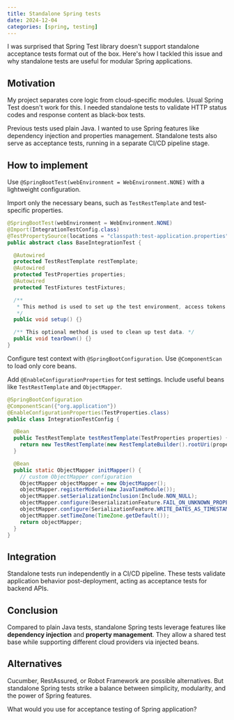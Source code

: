 ```yaml
---
title: Standalone Spring tests
date: 2024-12-04
categories: [spring, testing]
---
```


I was surprised that Spring Test library doesn't support standalone acceptance tests format out of the box.
Here's how I tackled this issue and why standalone tests are useful for modular Spring applications.

<!--more-->

## Motivation

My project separates core logic from cloud-specific modules. Usual Spring Test doesn't work for this. I needed standalone tests to validate HTTP status codes and response content as black-box tests.

Previous tests used plain Java. I wanted to use Spring features like dependency injection and properties management. Standalone tests also serve as acceptance tests, running in a separate CI/CD pipeline stage.

## How to implement

Use `@SpringBootTest(webEnvironment = WebEnvironment.NONE)` with a lightweight configuration.

Import only the necessary beans, such as `TestRestTemplate` and test-specific properties.

```java
@SpringBootTest(webEnvironment = WebEnvironment.NONE)
@Import(IntegrationTestConfig.class)
@TestPropertySource(locations = "classpath:test-application.properties")
public abstract class BaseIntegrationTest {

  @Autowired
  protected TestRestTemplate restTemplate;
  @Autowired
  protected TestProperties properties;
  @Autowired
  protected TestFixtures testFixtures;

  /**
   * This method is used to set up the test environment, access tokens and environment-specific properties.
   */
  public void setup() {}

  /** This optional method is used to clean up test data. */
  public void tearDown() {}
}

```

Configure test context with `@SpringBootConfiguration`. Use `@ComponentScan` to load only core beans.

Add `@EnableConfigurationProperties` for test settings. Include useful beans like `TestRestTemplate` and `ObjectMapper`.

```java
@SpringBootConfiguration
@ComponentScan({"org.application"})
@EnableConfigurationProperties(TestProperties.class)
public class IntegrationTestConfig {

  @Bean
  public TestRestTemplate testRestTemplate(TestProperties properties) {
    return new TestRestTemplate(new RestTemplateBuilder().rootUri(properties.getBaseUrl()));
  }

  @Bean
  public static ObjectMapper initMapper() {
    // custom ObjectMapper configuration
    ObjectMapper objectMapper = new ObjectMapper();
    objectMapper.registerModule(new JavaTimeModule());
    objectMapper.setSerializationInclusion(Include.NON_NULL);
    objectMapper.configure(DeserializationFeature.FAIL_ON_UNKNOWN_PROPERTIES, false);
    objectMapper.configure(SerializationFeature.WRITE_DATES_AS_TIMESTAMPS, false);
    objectMapper.setTimeZone(TimeZone.getDefault());
    return objectMapper;
  }
}

```

## Integration

Standalone tests run independently in a CI/CD pipeline. These tests validate application behavior post-deployment, acting as acceptance tests for backend APIs.

## Conclusion

Compared to plain Java tests, standalone Spring tests leverage features like **dependency injection** and **property management**. They allow a shared test base while supporting different cloud providers via injected beans.

## Alternatives

Cucumber, RestAssured, or Robot Framework are possible alternatives. But standalone Spring tests strike a balance between simplicity, modularity, and the power of Spring features.

What would you use for acceptance testing of Spring application?
